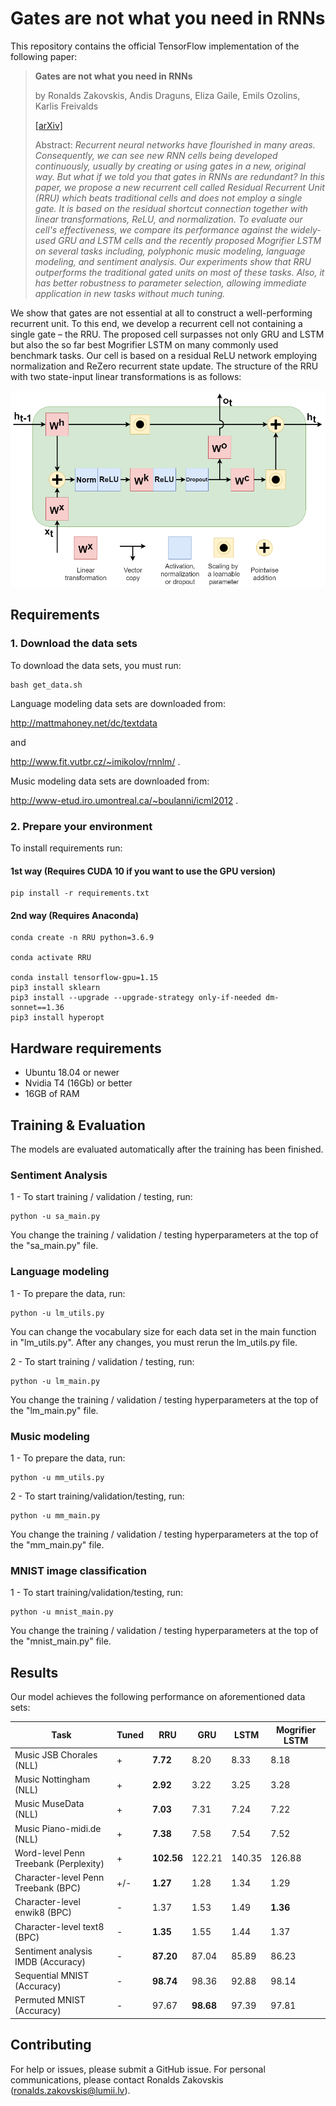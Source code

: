 # Gates are not what you need in RNNs
This repository contains the official TensorFlow implementation of the following paper:
> **Gates are not what you need in RNNs**
> 
> by  Ronalds Zakovskis, Andis Draguns, Eliza Gaile, Emils Ozolins, Karlis Freivalds  
> 
> [[arXiv]](https://arxiv.org/abs/2108.00527)
> 
>  Abstract: _Recurrent neural networks have flourished in many areas. Consequently, we can see new RNN cells being developed continuously, usually by creating or using gates in a new, original way. But what if we told you that gates in RNNs are redundant? In this paper, we propose a new recurrent cell called Residual Recurrent Unit (RRU) which beats traditional cells and does not employ a single gate. It is based on the residual shortcut connection together with linear transformations, ReLU, and normalization. To evaluate our cell's effectiveness, we compare its performance against the widely-used GRU and LSTM cells and the recently proposed Mogrifier LSTM on several tasks including, polyphonic music modeling, language modeling, and sentiment analysis. Our experiments show that RRU outperforms the traditional gated units on most of these tasks. Also, it has better robustness to parameter selection, allowing immediate application in new tasks without much tuning._

We show that gates are not essential at all to construct a well-performing recurrent unit. To this end, we develop a recurrent cell not containing a single gate – the RRU. The proposed cell surpasses not only GRU and LSTM but also the so far best Mogrifier LSTM on many commonly used benchmark tasks. Our cell is based on a residual ReLU network employing normalization and ReZero recurrent state update. The structure of the RRU with two state-input linear transformations is as follows:

![RRU](assets/RRU.png)

## Requirements

### 1. Download the data sets

To download the data sets, you must run:
```
bash get_data.sh
```

Language modeling data sets are downloaded from:

http://mattmahoney.net/dc/textdata

and

http://www.fit.vutbr.cz/~imikolov/rnnlm/ .

Music modeling data sets are downloaded from:

http://www-etud.iro.umontreal.ca/~boulanni/icml2012 .

### 2. Prepare your environment

To install requirements run:

#### 1st way (Requires CUDA 10 if you want to use the GPU version)

```
pip install -r requirements.txt
```

#### 2nd way (Requires Anaconda)


```
conda create -n RRU python=3.6.9

conda activate RRU

conda install tensorflow-gpu=1.15
pip3 install sklearn
pip3 install --upgrade --upgrade-strategy only-if-needed dm-sonnet==1.36
pip3 install hyperopt
```

## Hardware requirements

* Ubuntu 18.04 or newer
* Nvidia T4 (16Gb) or better
* 16GB of RAM

## Training & Evaluation

The models are evaluated automatically after the training has been finished.

### Sentiment Analysis
1 - To start training / validation / testing, run:
```
python -u sa_main.py
```

You change the training / validation / testing hyperparameters at the top of the "sa_main.py" file.

### Language modeling

1 - To prepare the data, run:
```
python -u lm_utils.py
```

You can change the vocabulary size for each data set in the main function in "lm_utils.py". After any changes, you must
rerun the lm_utils.py file.

2 - To start training / validation / testing, run:
```
python -u lm_main.py
```

You change the training / validation / testing hyperparameters at the top of the "lm_main.py" file.

### Music modeling

1 - To prepare the data, run:
```
python -u mm_utils.py
```

2 - To start training/validation/testing, run:
```
python -u mm_main.py
```

You change the training / validation / testing hyperparameters at the top of the "mm_main.py" file.

### MNIST image classification

1 - To start training/validation/testing, run:
```
python -u mnist_main.py
```

You change the training / validation / testing hyperparameters at the top of the "mnist_main.py" file.

## Results

Our model achieves the following performance on aforementioned data sets:

<!-- ### [Image Classification on ImageNet](https://paperswithcode.com/sota/image-classification-on-imagenet) -->

| Task                                  | Tuned | RRU        | GRU        | LSTM   | Mogrifier LSTM |
| ------------------------------------- | ----- | ---------- | ---------- | ------ | -------------- |
| Music JSB Chorales (NLL)              | +     | **7.72**   | 8.20       | 8.33   | 8.18           |
| Music Nottingham (NLL)                | +     | **2.92**   | 3.22       | 3.25   | 3.28           |
| Music MuseData (NLL)                  | +     | **7.03**   | 7.31       | 7.24   | 7.22           |
| Music Piano-midi.de (NLL)             | +     | **7.38**   | 7.58       | 7.54   | 7.52           |
| Word-level Penn Treebank (Perplexity) | +     | **102.56** | 122.21     | 140.35 | 126.88         |
| Character-level Penn Treebank (BPC)   | +/-   | **1.27**   | 1.28       | 1.34   | 1.29           |
| Character-level enwik8 (BPC)          | -     | 1.37       | 1.53       | 1.49   | **1.36**       |
| Character-level text8 (BPC)           | -     | **1.35**   | 1.55       | 1.44   | 1.37           |
| Sentiment analysis IMDB (Accuracy)    | -     | **87.20**  | 87.04      | 85.89  | 86.23          |
| Sequential MNIST (Accuracy)           | -     | **98.74**  | 98.36      | 92.88  | 98.14          |
| Permuted MNIST (Accuracy)             | -     | 97.67      | **98.68**  | 97.39  | 97.81          |

## Contributing
For help or issues, please submit a GitHub issue.
For personal communications, please contact Ronalds Zakovskis (ronalds.zakovskis@lumii.lv).
